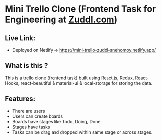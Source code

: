 # Mini Trello Clone (Frontend Task for Engineering at [Zuddl.com](https://www.zuddl.com/))

## Live Link:

* Deployed on Netlify -> https://mini-trello-zuddl-snehomoy.netlify.app/

## What is this ?

This is a trello clone (frontend task) built using React.js, Redux, React-Hooks, react-beautiful & material-ui & local-storage for storing the data.

## Features:

 * There are users
 * Users can create boards
 * Boards have stages like Todo, Doing, Done
 * Stages have tasks
 * Tasks can be drag and dropped within same stage or across stages.
